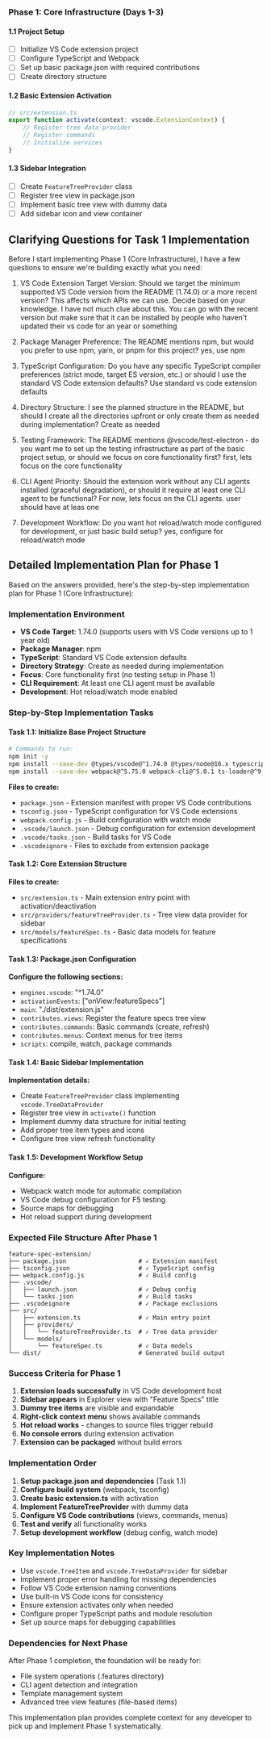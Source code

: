 ### Phase 1: Core Infrastructure (Days 1-3)

#### 1.1 Project Setup

-   [ ] Initialize VS Code extension project
-   [ ] Configure TypeScript and Webpack
-   [ ] Set up basic package.json with required contributions
-   [ ] Create directory structure

#### 1.2 Basic Extension Activation

```typescript
// src/extension.ts
export function activate(context: vscode.ExtensionContext) {
    // Register tree data provider
    // Register commands
    // Initialize services
}
```

#### 1.3 Sidebar Integration

-   [ ] Create `FeatureTreeProvider` class
-   [ ] Register tree view in package.json
-   [ ] Implement basic tree view with dummy data
-   [ ] Add sidebar icon and view container

## Clarifying Questions for Task 1 Implementation

Before I start implementing Phase 1 (Core Infrastructure), I have a few
questions to ensure we're building exactly what you need:

1. VS Code Extension Target Version: Should we target the minimum supported VS
   Code version from the README (1.74.0) or a more recent version? This affects
   which APIs we can use.
   Decide based on your knowledge. I have not much clue about this. You can go with the recent version but make sure that it can be installed by people who haven't updated their vs code for an year or something

2. Package Manager Preference: The README mentions npm, but would you prefer
   to use npm, yarn, or pnpm for this project?
   yes, use npm

3. TypeScript Configuration: Do you have any specific TypeScript compiler
   preferences (strict mode, target ES version, etc.) or should I use the
   standard VS Code extension defaults?
   Use standard vs code extension defaults

4. Directory Structure: I see the planned structure in the README, but should
   I create all the directories upfront or only create them as needed during
   implementation?
   Create as needed

5. Testing Framework: The README mentions @vscode/test-electron - do you want
   me to set up the testing infrastructure as part of the basic project setup, or
   should we focus on core functionality first?
   first, lets focus on the core functionality

6. CLI Agent Priority: Should the extension work without any CLI agents
   installed (graceful degradation), or should it require at least one CLI agent
   to be functional?
   For now, lets focus on the CLI agents. user should have at leas one

7. Development Workflow: Do you want hot reload/watch mode configured for
   development, or just basic build setup?
   yes, configure for reload/watch mode

## Detailed Implementation Plan for Phase 1

Based on the answers provided, here's the step-by-step implementation plan for Phase 1 (Core Infrastructure):

### Implementation Environment

-   **VS Code Target**: 1.74.0 (supports users with VS Code versions up to 1 year old)
-   **Package Manager**: npm
-   **TypeScript**: Standard VS Code extension defaults
-   **Directory Strategy**: Create as needed during implementation
-   **Focus**: Core functionality first (no testing setup in Phase 1)
-   **CLI Requirement**: At least one CLI agent must be available
-   **Development**: Hot reload/watch mode enabled

### Step-by-Step Implementation Tasks

#### Task 1.1: Initialize Base Project Structure

```bash
# Commands to run:
npm init -y
npm install --save-dev @types/vscode@^1.74.0 @types/node@16.x typescript@^4.9.4
npm install --save-dev webpack@^5.75.0 webpack-cli@^5.0.1 ts-loader@^9.4.1
```

**Files to create:**

-   `package.json` - Extension manifest with proper VS Code contributions
-   `tsconfig.json` - TypeScript configuration for VS Code extensions
-   `webpack.config.js` - Build configuration with watch mode
-   `.vscode/launch.json` - Debug configuration for extension development
-   `.vscode/tasks.json` - Build tasks for VS Code
-   `.vscodeignore` - Files to exclude from extension package

#### Task 1.2: Core Extension Structure

**Files to create:**

-   `src/extension.ts` - Main extension entry point with activation/deactivation
-   `src/providers/featureTreeProvider.ts` - Tree view data provider for sidebar
-   `src/models/featureSpec.ts` - Basic data models for feature specifications

#### Task 1.3: Package.json Configuration

**Configure the following sections:**

-   `engines.vscode`: "^1.74.0"
-   `activationEvents`: ["onView:featureSpecs"]
-   `main`: "./dist/extension.js"
-   `contributes.views`: Register the feature specs tree view
-   `contributes.commands`: Basic commands (create, refresh)
-   `contributes.menus`: Context menus for tree items
-   `scripts`: compile, watch, package commands

#### Task 1.4: Basic Sidebar Implementation

**Implementation details:**

-   Create `FeatureTreeProvider` class implementing `vscode.TreeDataProvider`
-   Register tree view in `activate()` function
-   Implement dummy data structure for initial testing
-   Add proper tree item types and icons
-   Configure tree view refresh functionality

#### Task 1.5: Development Workflow Setup

**Configure:**

-   Webpack watch mode for automatic compilation
-   VS Code debug configuration for F5 testing
-   Source maps for debugging
-   Hot reload support during development

### Expected File Structure After Phase 1

```
feature-spec-extension/
├── package.json                    # ✓ Extension manifest
├── tsconfig.json                   # ✓ TypeScript config
├── webpack.config.js               # ✓ Build config
├── .vscode/
│   ├── launch.json                 # ✓ Debug config
│   └── tasks.json                  # ✓ Build tasks
├── .vscodeignore                   # ✓ Package exclusions
├── src/
│   ├── extension.ts                # ✓ Main entry point
│   ├── providers/
│   │   └── featureTreeProvider.ts  # ✓ Tree data provider
│   └── models/
│       └── featureSpec.ts          # ✓ Data models
└── dist/                           # Generated build output
```

### Success Criteria for Phase 1

1. **Extension loads successfully** in VS Code development host
2. **Sidebar appears** in Explorer view with "Feature Specs" title
3. **Dummy tree items** are visible and expandable
4. **Right-click context menu** shows available commands
5. **Hot reload works** - changes to source files trigger rebuild
6. **No console errors** during extension activation
7. **Extension can be packaged** without build errors

### Implementation Order

1. **Setup package.json and dependencies** (Task 1.1)
2. **Configure build system** (webpack, tsconfig)
3. **Create basic extension.ts** with activation
4. **Implement FeatureTreeProvider** with dummy data
5. **Configure VS Code contributions** (views, commands, menus)
6. **Test and verify** all functionality works
7. **Setup development workflow** (debug config, watch mode)

### Key Implementation Notes

-   Use `vscode.TreeItem` and `vscode.TreeDataProvider` for sidebar
-   Implement proper error handling for missing dependencies
-   Follow VS Code extension naming conventions
-   Use built-in VS Code icons for consistency
-   Ensure extension activates only when needed
-   Configure proper TypeScript paths and module resolution
-   Set up source maps for debugging capabilities

### Dependencies for Next Phase

After Phase 1 completion, the foundation will be ready for:

-   File system operations (.features directory)
-   CLI agent detection and integration
-   Template management system
-   Advanced tree view features (file-based items)

This implementation plan provides complete context for any developer to pick up and implement Phase 1 systematically.
